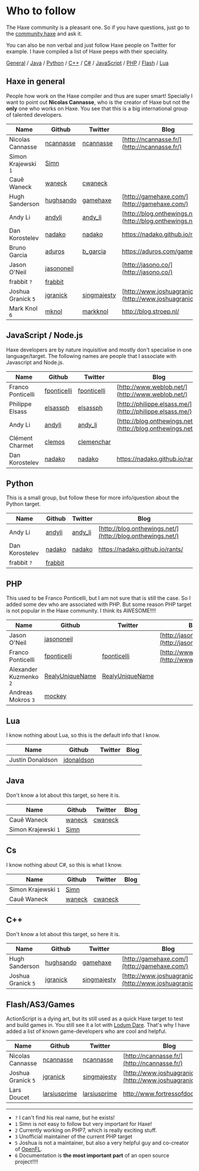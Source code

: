 # Who to follow

The Haxe community is a pleasant one.
So if you have questions, just go to the [community.haxe](http://community.haxe.org/) and ask it.

You can also be non verbal and just follow Haxe people on Twitter for example.
I have compiled a list of Haxe peeps with their speciality.

[General](#haxe-in-general) / [Java](#java) / [Python](#python) / [C++](#c) / [C#](#c) / [JavaScript](#javascript--nodejs) / [PHP](#php) / [Flash](#flashas3games) / [Lua](#lua)

<a name="haxe"></a>

## Haxe in general

People how work on the Haxe compiler and thus are super smart!
Specially I want to point out **Nicolas Cannasse**, who is the creator of Haxe but not the **only** one who works on Haxe.
You see that this is a big international group of talented developers.

| Name                | Github                                       | Twitter                                        | Blog                                                           |
| ------------------- | -------------------------------------------- | ---------------------------------------------- | -------------------------------------------------------------- |
| Nicolas Cannasse    | [ncannasse](https://github.com/ncannasse)    | [ncannasse](https://twitter.com/ncannasse)     | [http://ncannasse.fr/](http://ncannasse.fr/)                   |
| Simon Krajewski `1` | [Simn](https://github.com/Simn)              |                                                |                                                                |
| Cauê Waneck         | [waneck](https://github.com/waneck)          | [cwaneck](https://twitter.com/cwaneck)         |                                                                |
| Hugh Sanderson      | [hughsando](https://github.com/hughsando)    | [gamehaxe](https://twitter.com/gamehaxe)       | [http://gamehaxe.com/](http://gamehaxe.com/)                   |
| Andy Li             | [andyli](https://github.com/andyli)          | [andy_li](https://twitter.com/andy_li)         | [http://blog.onthewings.net/](http://blog.onthewings.net/)     |
| Dan Korostelev      | [nadako](https://github.com/nadako)          | [nadako](https://twitter.com/nadako)           | <https://nadako.github.io/rants/>                              |
| Bruno Garcia        | [aduros](https://github.com/aduros)          | [b_garcia](https://twitter.com/b_garcia)       | <https://aduros.com/games/>                                    |
| Jason O'Neil        | [jasononeil](https://github.com/jasononeil/) |                                                | [http://jasono.co/](http://jasono.co/)                         |
| frabbit `?`         | [frabbit](https://github.com/frabbit)        |                                                |                                                                |
| Joshua Granick `5`  | [jgranick](https://github.com/jgranick)      | [singmajesty](https://twitter.com/singmajesty) | [http://www.joshuagranick.com/](http://www.joshuagranick.com/) |
| Mark Knol `6`       | [mknol](https://twitter.com/mknol)           | [markknol](https://github.com/markknol)        | <http://blog.stroep.nl/>                                       |

<a name="js"></a>

## JavaScript / Node.js

Haxe developers are by nature inquisitive and mostly don't specialise in one language/target. The following names are people that I associate with Javascript and Node.js.

| Name              | Github                                        | Twitter                                        | Blog                                                       |
| ----------------- | --------------------------------------------- | ---------------------------------------------- | ---------------------------------------------------------- |
| Franco Ponticelli | [fponticelli](https://github.com/fponticelli) | [fponticelli](https://twitter.com/fponticelli) | [http://www.weblob.net/](http://www.weblob.net/)           |
| Philippe Elsass   | [elsassph](https://github.com/elsassph)       | [elsassph](https://twitter.com/elsassph)       | [http://philippe.elsass.me/](http://philippe.elsass.me/)   |
| Andy Li           | [andyli](https://github.com/andyli)           | [andy_li](https://twitter.com/andy_li)         | [http://blog.onthewings.net/](http://blog.onthewings.net/) |
| Clément Charmet   | [clemos](https://github.com/clemos)           | [clemenchar](https://twitter.com/clemenchar)   |                                                            |
| Dan Korostelev    | [nadako](https://github.com/nadako)           | [nadako](https://twitter.com/nadako)           | <https://nadako.github.io/rants/>                          |

<a name="python"></a>

## Python

This is a small group, but follow these for more info/question about the Python target.

| Name           | Github                                | Twitter                                | Blog                                                       |
| -------------- | ------------------------------------- | -------------------------------------- | ---------------------------------------------------------- |
| Andy Li        | [andyli](https://github.com/andyli)   | [andy_li](https://twitter.com/andy_li) | [http://blog.onthewings.net/](http://blog.onthewings.net/) |
| Dan Korostelev | [nadako](https://github.com/nadako)   | [nadako](https://twitter.com/nadako)   | <https://nadako.github.io/rants/>                          |
| frabbit `?`    | [frabbit](https://github.com/frabbit) |                                        |                                                            |

<a name="php"></a>

## PHP

This used to be Franco Ponticelli, but I am not sure that is still the case.
So I added some dev who are associated with PHP. But some reason PHP target is not popular in the Haxe community.
I think its AWESOME!!!!

| Name                   | Github                                                | Twitter                                                | Blog                                             |
| ---------------------- | ----------------------------------------------------- | ------------------------------------------------------ | ------------------------------------------------ |
| Jason O'Neil           | [jasononeil](https://github.com/jasononeil/)          |                                                        | [http://jasono.co/](http://jasono.co/)           |
| Franco Ponticelli      | [fponticelli](https://github.com/fponticelli)         | [fponticelli](https://twitter.com/fponticelli)         | [http://www.weblob.net/](http://www.weblob.net/) |
| Alexander Kuzmenko `2` | [RealyUniqueName](https://github.com/RealyUniqueName) | [RealyUniqueName](https://twitter.com/RealyUniqueName) |                                                  |
| Andreas Mokros `3`     | [mockey](https://github.com/mockey)                   |                                                        |                                                  |

<a name="lua"></a>

## Lua

I know nothing about Lua, so this is the default info that I know.

| Name             | Github                                      | Twitter | Blog |
| ---------------- | ------------------------------------------- | ------- | ---- |
| Justin Donaldson | [jdonaldson](https://github.com/jdonaldson) |         |      |

<a name="java"></a>

## Java

Don't know a lot about this target, so here it is.

| Name                | Github                              | Twitter                                | Blog |
| ------------------- | ----------------------------------- | -------------------------------------- | ---- |
| Cauê Waneck         | [waneck](https://github.com/waneck) | [cwaneck](https://twitter.com/cwaneck) |      |
| Simon Krajewski `1` | [Simn](https://github.com/Simn)     |                                        |      |

<a name="cs"></a>

## Cs

I know nothing about C#, so this is what I know.

| Name                | Github                              | Twitter                                | Blog |
| ------------------- | ----------------------------------- | -------------------------------------- | ---- |
| Simon Krajewski `1` | [Simn](https://github.com/Simn)     |                                        |      |
| Cauê Waneck         | [waneck](https://github.com/waneck) | [cwaneck](https://twitter.com/cwaneck) |      |

<a name="cpp"></a>

## C++

Don't know a lot about this target, so here it is.

| Name               | Github                                    | Twitter                                        | Blog                                                           |
| ------------------ | ----------------------------------------- | ---------------------------------------------- | -------------------------------------------------------------- |
| Hugh Sanderson     | [hughsando](https://github.com/hughsando) | [gamehaxe](https://twitter.com/gamehaxe)       | [http://gamehaxe.com/](http://gamehaxe.com/)                   |
| Joshua Granick `5` | [jgranick](https://github.com/jgranick)   | [singmajesty](https://twitter.com/singmajesty) | [http://www.joshuagranick.com/](http://www.joshuagranick.com/) |

<a name="flash"></a>

## Flash/AS3/Games

ActionScript is a dying art, but its still used as a quick Haxe target to test and build games in.
You still see it a lot with [Lodum Dare](http://ludumdare.com/compo/).
That's why I have added a list of known game-developers who are cool and helpful.

| Name               | Github                                          | Twitter                                          | Blog                                                           |
| ------------------ | ----------------------------------------------- | ------------------------------------------------ | -------------------------------------------------------------- |
| Nicolas Cannasse   | [ncannasse](https://github.com/ncannasse)       | [ncannasse](https://twitter.com/ncannasse)       | [http://ncannasse.fr/](http://ncannasse.fr/)                   |
| Joshua Granick `5` | [jgranick](https://github.com/jgranick)         | [singmajesty](https://twitter.com/singmajesty)   | [http://www.joshuagranick.com/](http://www.joshuagranick.com/) |
| Lars Doucet        | [larsiusprime](https://github.com/larsiusprime) | [larsiusprime](https://twitter.com/larsiusprime) | <http://www.fortressofdoors.com/>                              |

---

- `?` I can't find his real name, but he exists!
- `1` Simn is not easy to follow but very important for Haxe!
- `2` Currently working on PHP7, which is really exciting stuff.
- `3` Unofficial maintainer of the current PHP target
- `5` Joshua is not a maintainer, but also a very helpful guy and co-creator of [OpenFL](http://www.openfl.org/).
- `6` Documentation is **the most important part** of an open source project!!!!
